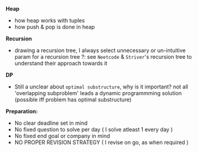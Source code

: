 **Heap**
- how heap works with tuples
- how push & pop is done in heap

**Recursion**
- drawing a recursion tree, I always select unnecessary or un-intuitive param for a recursion tree
?: see `Neetcode` & `Striver`'s recursion tree to understand their approach towards it

**DP**
- Still a unclear about `optimal substructure`, why is it important? not all 'overlapping subproblem' leads a 
dynamic programmming solution (possible iff problem has optimal substructure)

**Preparation:**
- No clear deadline set in mind
- No fixed question to solve per day ( I solve atleast 1 every day )
- No fixed end goal or company in mind
- NO PROPER REVISION STRATEGY ( I revise on go, as when required )